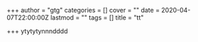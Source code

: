 +++
author = "gtg"
categories = []
cover = ""
date = 2020-04-07T22:00:00Z
lastmod = ""
tags = []
title = "tt"

+++
ytytytynnndddd